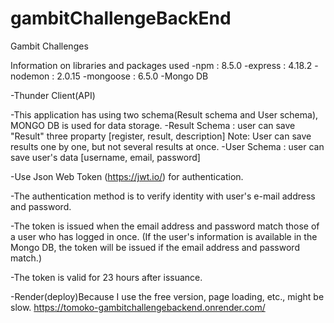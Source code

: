 # gambitChallengeBackEnd
Gambit Challenges

Information on libraries and packages used
-npm : 8.5.0
-express : 4.18.2
-nodemon : 2.0.15
-mongoose : 6.5.0
-Mongo DB

-Thunder Client(API)

-This application has using two schema(Result schema and User schema), MONGO DB is used for data storage.
     -Result Schema : user can save "Result" three proparty [register, result, description]
      Note: User can save results one by one, but not several results at once.
     -User Schema : user can save user's data  [username, email, password]
     
-Use Json Web Token (https://jwt.io/) for authentication.

-The authentication method is to verify identity with user's e-mail address and password.

-The token is issued when the email address and password match those of a user who has logged in once. (If the user's information is available in the Mongo DB, the token will be issued if the email address and password match.)

-The token is valid for 23 hours after issuance.

-Render(deploy)Because I use the free version, page loading, etc., might be slow.
https://tomoko-gambitchallengebackend.onrender.com/

